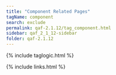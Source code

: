 ```yaml
---
title: "Component Related Pages"
tagName: component
search: exclude
permalink: qaf-2.1.12/tag_component.html
sidebar: qaf_2_1_12-sidebar
folder: qaf-2.1.12
---
```

{% include taglogic.html %}

{% include links.html %}
